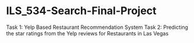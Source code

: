 # ILS_534-Search-Final-Project
Task 1: Yelp Based Restaurant Recommendation System
Task 2: Predicting the star ratings from the Yelp reviews for Restaurants in Las Vegas
